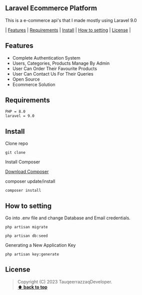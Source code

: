 ## Laravel Ecommerce Platform

This is a e-commerce api's that I made mostly using Laravel 9.0

| [Features][] | [Requirements][] | [Install][] | [How to setting][] | [License][] |

## Features

- Complete Authentication System
- Users, Categories, Products Manage By Admin
- User Can Order Their Favourite Products
- User Can Contact Us For Their Queries
- Open Source
- Ecommerce Solution

## Requirements

    PHP = 8.0
    laravel = 9.0

## Install

Clone repo

```
git clone
```

Install Composer

[Download Composer](https://getcomposer.org/download/)

composer update/install

```
composer install
```

## How to setting

Go into .env file and change Database and Email credentials.

```
php artisan migrate
```

```
php artisan db:seed
```

Generating a New Application Key

```
php artisan key:generate
```

## License

> Copyright (C) 2023 TauqeerrazzaqDeveloper.  
> **[⬆ back to top](#laravel-ecommerce-platform)**

[features]: #features
[requirements]: #requirements
[install]: #install
[how to setting]: #how-to-setting
[license]: #license

